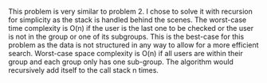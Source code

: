 This problem is very similar to problem 2.  I chose to solve it with recursion for simplicity as the stack is handled behind the scenes.  The worst-case time complexity is O(n) if the user is the last one to be checked or the user is not in the group or one of its subgroups.  This is the best-case for this problem as the data is not structured in any way to allow for a more efficient search.  Worst-case space complexity is O(n) if all users are within their group and each group only has one sub-group.  The algorithm would recursively add itself to the call stack n times.